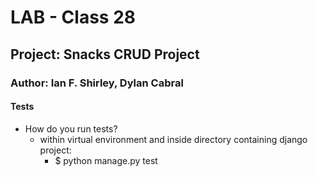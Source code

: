 # LAB - Class 28
## Project: Snacks CRUD Project

### Author: Ian F. Shirley, Dylan Cabral

#### Tests
- How do you run tests?
  - within virtual environment and inside directory containing django project:
    - $ python manage.py test
